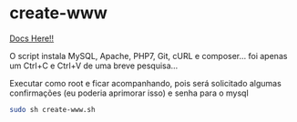 # create-www

<a href="http://metidoaprogramador.com.br/script-para-instalacao-de-mysql-apache-e-php7-e-outros/" target="_blank">Docs Here!!</a>


O script instala MySQL, Apache, PHP7, Git, cURL e composer… foi apenas um Ctrl+C e Ctrl+V de uma breve pesquisa…

Executar como root e ficar acompanhando, pois será solicitado algumas confirmações (eu poderia aprimorar isso) e senha para o mysql

```bash
sudo sh create-www.sh
```
